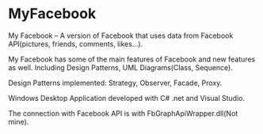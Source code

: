# MyFacebook
My Facebook – A version of Facebook that uses data from Facebook API(pictures, friends, comments, likes...).

My Facebook has some of the main features of Facebook and new features as well.
Including Design Patterns, UML Diagrams(Class, Sequence).

Design Patterns implemented: Strategy, Observer, Facade, Proxy.

Windows Desktop Application developed with C# .net and Visual Studio.

The connection with Facebook API is with FbGraphApiWrapper.dll(Not mine).
